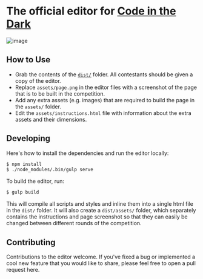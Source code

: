 # The official editor for [Code in the Dark](http://codeinthedark.com/)
![image](https://cloud.githubusercontent.com/assets/688415/11338071/19167072-91f2-11e5-9eb6-3e6799fa60aa.png)

## How to Use
* Grab the contents of the [`dist/`](https://github.com/codeinthedark/editor/tree/master/dist) folder. All contestants should be given a copy of the editor.
* Replace `assets/page.png` in the editor files with a screenshot of the page that is to be built in the competition. 
* Add any extra assets (e.g. images) that are required to build the page in the `assets/` folder.
* Edit the `assets/instructions.html` file with information about the extra assets and their dimensions.

## Developing
Here's how to install the dependencies and run the editor locally:
```bash
$ npm install
$ ./node_modules/.bin/gulp serve
```

To build the editor, run:
```bash
$ gulp build
```
This will compile all scripts and styles and inline them into a single html file in the `dist/` folder. It will also create a `dist/assets/` folder, which separately contains the instructions and page screenshot so that they can easily be changed between different rounds of the competition. 

## Contributing
Contributions to the editor welcome. If you've fixed a bug or implemented a cool new feature that you would like to share, please feel free to open a pull request here. 
